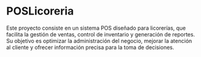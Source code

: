 # POSLicoreria

Este proyecto consiste en un sistema POS diseñado para licorerías, que facilita la gestión de ventas, control de inventario y generación de reportes. Su objetivo es optimizar la administración del negocio, mejorar la atención al cliente y ofrecer información precisa para la toma de decisiones.
